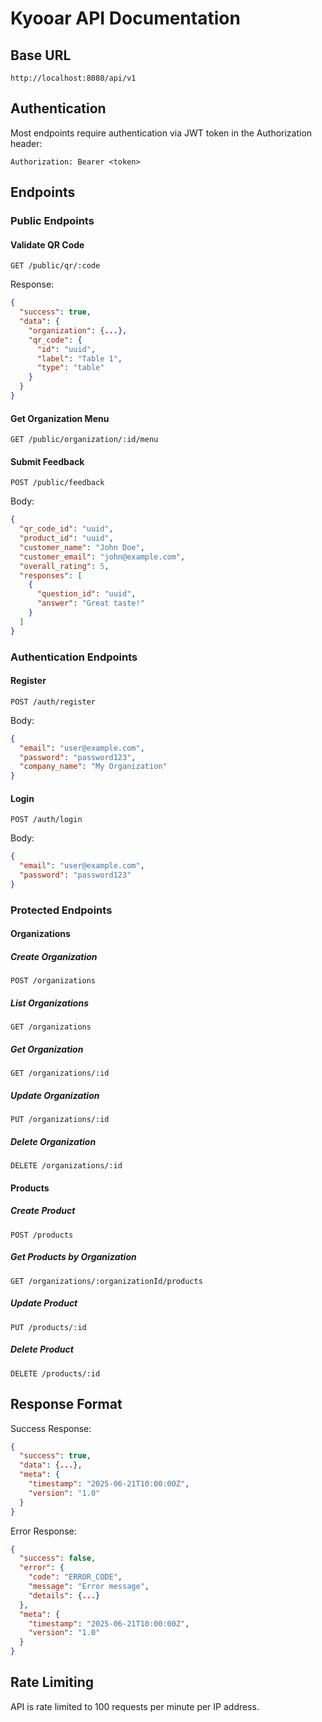 # Kyooar API Documentation

## Base URL

```
http://localhost:8080/api/v1
```

## Authentication

Most endpoints require authentication via JWT token in the Authorization header:

```
Authorization: Bearer <token>
```

## Endpoints

### Public Endpoints

#### Validate QR Code

```
GET /public/qr/:code
```

Response:

```json
{
  "success": true,
  "data": {
    "organization": {...},
    "qr_code": {
      "id": "uuid",
      "label": "Table 1",
      "type": "table"
    }
  }
}
```

#### Get Organization Menu

```
GET /public/organization/:id/menu
```

#### Submit Feedback

```
POST /public/feedback
```

Body:

```json
{
  "qr_code_id": "uuid",
  "product_id": "uuid",
  "customer_name": "John Doe",
  "customer_email": "john@example.com",
  "overall_rating": 5,
  "responses": [
    {
      "question_id": "uuid",
      "answer": "Great taste!"
    }
  ]
}
```

### Authentication Endpoints

#### Register

```
POST /auth/register
```

Body:

```json
{
  "email": "user@example.com",
  "password": "password123",
  "company_name": "My Organization"
}
```

#### Login

```
POST /auth/login
```

Body:

```json
{
  "email": "user@example.com",
  "password": "password123"
}
```

### Protected Endpoints

#### Organizations

##### Create Organization

```
POST /organizations
```

##### List Organizations

```
GET /organizations
```

##### Get Organization

```
GET /organizations/:id
```

##### Update Organization

```
PUT /organizations/:id
```

##### Delete Organization

```
DELETE /organizations/:id
```

#### Products

##### Create Product

```
POST /products
```

##### Get Products by Organization

```
GET /organizations/:organizationId/products
```

##### Update Product

```
PUT /products/:id
```

##### Delete Product

```
DELETE /products/:id
```

## Response Format

Success Response:

```json
{
  "success": true,
  "data": {...},
  "meta": {
    "timestamp": "2025-06-21T10:00:00Z",
    "version": "1.0"
  }
}
```

Error Response:

```json
{
  "success": false,
  "error": {
    "code": "ERROR_CODE",
    "message": "Error message",
    "details": {...}
  },
  "meta": {
    "timestamp": "2025-06-21T10:00:00Z",
    "version": "1.0"
  }
}
```

## Rate Limiting

API is rate limited to 100 requests per minute per IP address.

